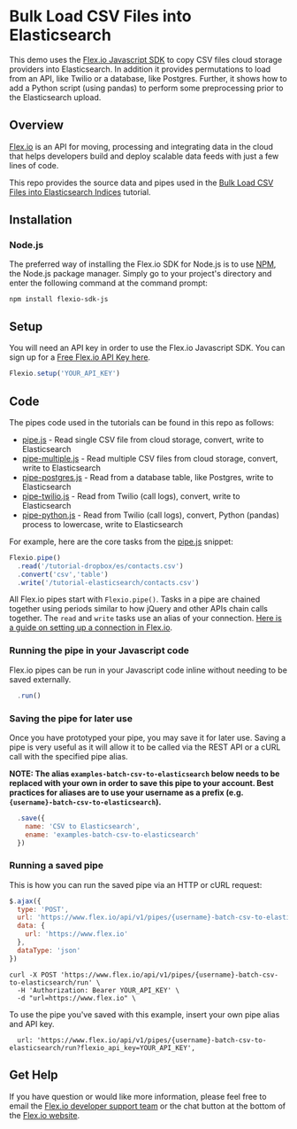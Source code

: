 # Bulk Load CSV Files into Elasticsearch

This demo uses the [Flex.io Javascript SDK](https://www.flex.io/docs/javascript-sdk/) to copy CSV files cloud storage providers into Elasticsearch. In addition it provides permutations to load from an API, like Twilio or a database, like Postgres.  Further, it shows how to add a Python script (using pandas) to perform some preprocessing prior to the Elasticsearch upload.

## Overview

[Flex.io](http://Flex.io) is an API for moving, processing and integrating data in the cloud that helps developers build and deploy scalable data feeds with just a few lines of code. 

This repo provides the source data and pipes used in the [Bulk Load CSV Files into Elasticsearch Indices](https://www.flex.io/docs/tutorials/copy-transfer-files-cloud-storage-s3-dropbox) tutorial.


## Installation

### Node.js

The preferred way of installing the Flex.io SDK for Node.js is to use [NPM](https://www.npmjs.com/), the Node.js package manager. Simply go to your project's directory and enter the following command at the command prompt:

```
npm install flexio-sdk-js
```

## Setup

You will need an API key in order to use the Flex.io Javascript SDK. You can sign up for a [Free Flex.io API Key here](https://www.flex.io/app/signup).

```javascript
Flexio.setup('YOUR_API_KEY')
```

## Code

The pipes code used in the tutorials can be found in this repo as follows:

* [pipe.js](./pipe.js) - Read single CSV file from cloud storage, convert, write to Elasticsearch
* [pipe-multiple.js](./pipe-multiple.js) - Read multiple CSV files from cloud storage, convert, write to Elasticsearch
* [pipe-postgres.js](./pipe-postgres.js) - Read from a database table, like Postgres, write to Elasticsearch
* [pipe-twilio.js](./pipe-twilio.js) - Read from Twilio (call logs), convert, write to Elasticsearch
* [pipe-python.js](./pipe-python.js) - Read from Twilio (call logs), convert, Python (pandas) process to lowercase, write to Elasticsearch

For example, here are the core tasks from the [pipe.js](./pipe.js) snippet:

```javascript
Flexio.pipe()
  .read('/tutorial-dropbox/es/contacts.csv')
  .convert('csv','table')
  .write('/tutorial-elasticsearch/contacts.csv')
```

All Flex.io pipes start with `Flexio.pipe()`. Tasks in a pipe are chained together using periods similar to how jQuery and other APIs chain calls together.  The `read` and `write` tasks use an alias of your connection.  [Here is a guide on setting up a connection in Flex.io](https://www.flex.io/docs).


### Running the pipe in your Javascript code

Flex.io pipes can be run in your Javascript code inline without needing to be saved externally.

```javascript
  .run()
```

### Saving the pipe for later use

Once you have prototyped your pipe, you may save it for later use. Saving a pipe is very useful as it will allow it to be called via the REST API or a cURL call with the specified pipe alias.

**NOTE: The alias `examples-batch-csv-to-elasticsearch` below needs to be replaced with your own in order to save this pipe to your account. Best practices for aliases are to use your username as a prefix (e.g. `{username}-batch-csv-to-elasticsearch`).**

```javascript
  .save({
    name: 'CSV to Elasticsearch',
    ename: 'examples-batch-csv-to-elasticsearch'
  })
```

### Running a saved pipe

This is how you can run the saved pipe via an HTTP or cURL request:

```javascript
$.ajax({
  type: 'POST',
  url: 'https://www.flex.io/api/v1/pipes/{username}-batch-csv-to-elasticsearch/run?flexio_api_key=YOUR_API_KEY',
  data: {
    url: 'https://www.flex.io'
  },
  dataType: 'json'
})
```

```
curl -X POST 'https://www.flex.io/api/v1/pipes/{username}-batch-csv-to-elasticsearch/run' \
  -H 'Authorization: Bearer YOUR_API_KEY' \
  -d "url=https://www.flex.io" \
```

To use the pipe you've saved with this example, insert your own pipe alias and API key.

```
  url: 'https://www.flex.io/api/v1/pipes/{username}-batch-csv-to-elasticsearch/run?flexio_api_key=YOUR_API_KEY',
```

## Get Help

If you have question or would like more information, please feel free to email the [Flex.io developer support team](support@flex.io) or the chat button at the bottom of the [Flex.io website](https://www.flex.io).
